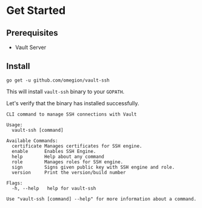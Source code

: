 # Get Started

## Prerequisites

- Vault Server

## Install

```shell
go get -u github.com/omegion/vault-ssh
```

This will install `vault-ssh` binary to your `GOPATH`.

Let's verify that the binary has installed successfully.

```shell
CLI command to manage SSH connections with Vault

Usage:
  vault-ssh [command]

Available Commands:
  certificate Manages certificates for SSH engine.
  enable      Enables SSH Engine.
  help        Help about any command
  role        Manages roles for SSH engine.
  sign        Signs given public key with SSH engine and role.
  version     Print the version/build number

Flags:
  -h, --help   help for vault-ssh

Use "vault-ssh [command] --help" for more information about a command.
```
